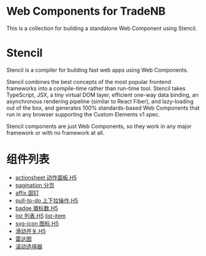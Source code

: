 # Web Components for TradeNB

This is a collection for building a standalone Web Component using Stencil.

# Stencil

Stencil is a compiler for building fast web apps using Web Components.

Stencil combines the best concepts of the most popular frontend frameworks into a compile-time rather than run-time tool.  Stencil takes TypeScript, JSX, a tiny virtual DOM layer, efficient one-way data binding, an asynchronous rendering pipeline (similar to React Fiber), and lazy-loading out of the box, and generates 100% standards-based Web Components that run in any browser supporting the Custom Elements v1 spec.

Stencil components are just Web Components, so they work in any major framework or with no framework at all.

# 组件列表

 * [actionsheet 动作面板.H5](./src/components/actionsheet/readme.md)
 * [pagination 分页](./src/components/pagination/readme.md)
 * [affix 固钉](./src/components/affix/readme.md)
 * [pull-to-do 上下拉操作.H5](./src/components/pull-to-do/readme.md)
 * [badge 徽标数.H5](./src/components/badge/readme.md)
 * [list 列表.H5](./src/components/list/readme.md) [list-item](./src/components/list-item/readme.md)
 * [svg-icon 图标.H5](./src/components/svg-icon/readme.md)
 * [滑动开关.H5](./src/components/switch/readme.md)
 * [雷达图](./src/components/canvas-radar/readme.md)
 * [滚动选择器](./src/components/roll-picker/readme.md)
 